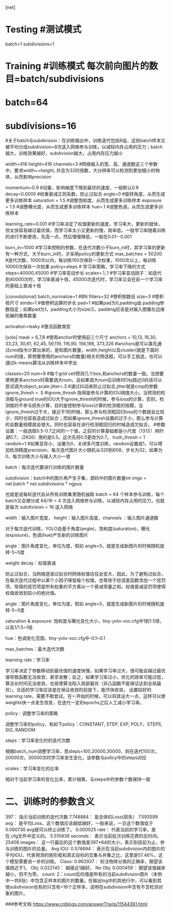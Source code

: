 [net]
# Testing #测试模式
batch=1
subdivisions=1
# Training #训练模式 每次前向图片的数目=batch/subdivisions
# batch=64
# subdivisions=16
#关于batch与subdivision：在训练输出中，训练迭代包括8组，这些batch样本又被平均分成subdivision=8次送入网络参与训练，以减轻内存占用的压力；batch越大，训练效果越好，subdivision越大，占用内存压力越小

width=416
height=416
channels=3
#网络输入的宽、高、通道数这三个参数中，要求width==height, 并且为32的倍数，大分辨率可以检测到更加细小的物体，从而影响precision

momentum=0.9 #动量，影响梯度下降到最优的速度，一般默认0.9
decay=0.0005 #权重衰减正则系数，防止过拟合
angle=0 #旋转角度，从而生成更多训练样本
saturation = 1.5 #调整饱和度，从而生成更多训练样本
exposure = 1.5 #调整曝光度，从而生成更多训练样本
hue=.1 #调整色调，从而生成更多训练样本

learning_rate=0.001
#学习率决定了权值更新的速度，学习率大，更新的就快，但太快容易越过最优值，而学习率太小又更新的慢，效率低，一般学习率随着训练的进行不断更改，先高一点，然后慢慢降低，一般在0.01--0.001

burn_in=1000
#学习率控制的参数，在迭代次数小于burn_in时，其学习率的更新有一种方式，大于burn_in时，才采用policy的更新方式
max_batches = 50200
#迭代次数，1000次以内，每训练100次保存一次权重，1000次以上，每训练10000次保存一次权重
policy=steps # 学习率策略，学习率下降的方式
steps=40000,45000 #学习率变动步长
scales=.1,.1
#学习率变动因子：如迭代到40000次时，学习率衰减十倍，45000次迭代时，学习率又会在前一个学习率的基础上衰减十倍

[convolutional]
batch_normalize=1 #BN
filters=32 #卷积核数目
size=3 #卷积核尺寸
stride=1 #做卷积运算的步长
pad=1
#如果pad为0,padding由 padding参数指定；如果pad为1，padding大小为size/2，padding应该是对输入图像左边缘拓展的像素数量

activation=leaky #激活函数类型


[yolo]
mask = 6,7,8 #使用anchor时使用前三个尺寸
anchors = 10,13, 16,30, 33,23, 30,61, 62,45, 59,119, 116,90, 156,198, 373,326
#anchors是可以事先通过cmd指令计算出来的，是和图片数量，width,height以及cluster(就是下面的num的值，即想要使用的anchors的数量)相关的预选框，可以手工挑选，也可以通过k-means算法从训练样本中学出

classes=20
num=9
#每个grid cell预测几个box,和anchors的数量一致。当想要使用更多anchors时需要调大num，且如果调大num后训练时Obj趋近0的话可以尝试调大object_scale
jitter=.3 #通过抖动来防止过拟合,jitter就是crop的参数
ignore_thresh = .5
#ignore_thresh 指得是参与计算的IOU阈值大小。当预测的检测框与ground true的IOU大于ignore_thresh的时候，参与loss的计算，否则，检测框的不参与损失计算，目的是控制参与loss计算的检测框的规模，当ignore_thresh过于大，接近于1的时候，那么参与检测框回归loss的个数就会比较少，同时也容易造成过拟合；而如果ignore_thresh设置的过于小，那么参与计算的会数量规模就会很大。同时也容易在进行检测框回归的时候造成欠拟合。
#参数设置：一般选取0.5-0.7之间的一个值，之前的计算基础都是小尺度（13*13）用的是0.7，（26*26）用的是0.5。这次先将0.5更改为0.7。
truth_thresh = 1
random=1 #如果显存小，设置为0，关闭多尺度训练，random设置成1，可以增加检测精度precision，每次迭代图片大小随机从320到608，步长为32，如果为0，每次训练大小与输入大小一致





batch：每次迭代要进行训练的图片数量

subdivision：batch中的图片再产生子集，源码中的图片数量int imgs = net.batch * net.subdivisions * ngpus

也就是说每轮迭代会从所有训练集里随机抽取 batch = 64 个样本参与训练，每个batch又会被分成 64/16 = 4 次送入网络参与训练，以减轻内存占用的压力，也就是每次 subdivision = 16 送入网络

width：输入图片宽度， height：输入图片高度，channels ：输入图片通道数

对于每次迭代训练，YOLO会基于角度(angle)，饱和度(saturation)，曝光(exposure)，色调(hue)产生新的训练图片

angle：图片角度变化，单位为度，假如 angle=5，就是生成新图片的时候随机旋转-5~5度

weight decay：权值衰减

防止过拟合，当网络逐渐过拟合时网络权值往往会变大，因此，为了避免过拟合，在每次迭代过程中以某个小因子降低每个权值，也等效于给误差函数添加一个惩罚项，常用的惩罚项是所有权重的平方乘以一个衰减常量之和。权值衰减惩罚项使得权值收敛到较小的绝对值。

angle：图片角度变化，单位为度，假如 angle=5，就是生成新图片的时候随机旋转-5~5度

saturation & exposure: 饱和度与曝光变化大小，tiny-yolo-voc.cfg中1到1.5倍，以及1/1.5~1倍

hue：色调变化范围，tiny-yolo-voc.cfg中-0.1~0.1

max_batches：最大迭代次数

learning rate：学习率

学习率决定了参数移动到最优值的速度快慢，如果学习率过大，很可能会越过最优值导致函数无法收敛，甚至发散；反之，如果学习率过小，优化的效率可能过低，算法长时间无法收敛，也易使算法陷入局部最优（非凸函数不能保证达到全局最优）。合适的学习率应该是在保证收敛的前提下，能尽快收敛。
设置较好的learning rate，需要不断尝试。在一开始的时候，可以将其设大一点，这样可以使weights快一点发生改变，在迭代一定的epochs之后人工减小学习率。

policy：调整学习率的策略

调整学习率的policy，有如下policy：CONSTANT, STEP, EXP, POLY，STEPS, SIG, RANDOM

steps：学习率变化时的迭代次数

根据batch_num调整学习率，若steps=100,20000,30000，则在迭代100次，20000次，30000次时学习率发生变化，该参数与policy中的steps对应

scales：学习率变化的比率

相对于当前学习率的变化比率，累计相乘，与steps中的参数个数保持一致



# 二、训练时的参数含义
397： 指示当前训练的迭代次数
7.748884： 是总体的Loss(损失）
7.593599 avg： 是平均Loss，这个数值应该越低越好，一般来说，一旦这个数值低于0.060730 avg就可以终止训练了。
0.000025 rate： 代表当前的学习率，是在.cfg文件中定义的。
5.510836 seconds： 表示当前批次训练花费的总时间。
25408 images： 这一行最后的这个数值是397*64的大小，表示到目前为止，参与训练的图片的总量。
Avg IOU: 0.574694： 表示在当前subdivision内的图片的平均IOU，代表预测的矩形框和真实目标的交集与并集之比，这里是57.46%，这个模型需要进一步的训练。
Class: 0.962937： 标注物体分类的正确率，期望该值趋近于1。
Obj: 0.022145： 越接近1越好。
No Obj: 0.000459： 期望该值越来越小，但不为零。
count: 2：count后的值是所有的当前subdivision图片（本例中一共8张）中包含正样本的图片的数量。在输出log中的其他行中，可以看到其他subdivision也有的只含有<16个正样本，说明在subdivision中含有不含检测对象的图片。


###参考文档
https://www.cnblogs.com/answerThe/p/11544361.html



